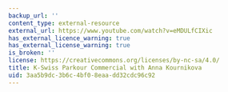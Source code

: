 ```yaml
---
backup_url: ''
content_type: external-resource
external_url: https://www.youtube.com/watch?v=eMDULfCIXic
has_external_licence_warning: true
has_external_license_warning: true
is_broken: ''
license: https://creativecommons.org/licenses/by-nc-sa/4.0/
title: K-Swiss Parkour Commercial with Anna Kournikova
uid: 3aa5b9dc-3b6c-4bf0-8eaa-dd32cdc96c92
---
```

